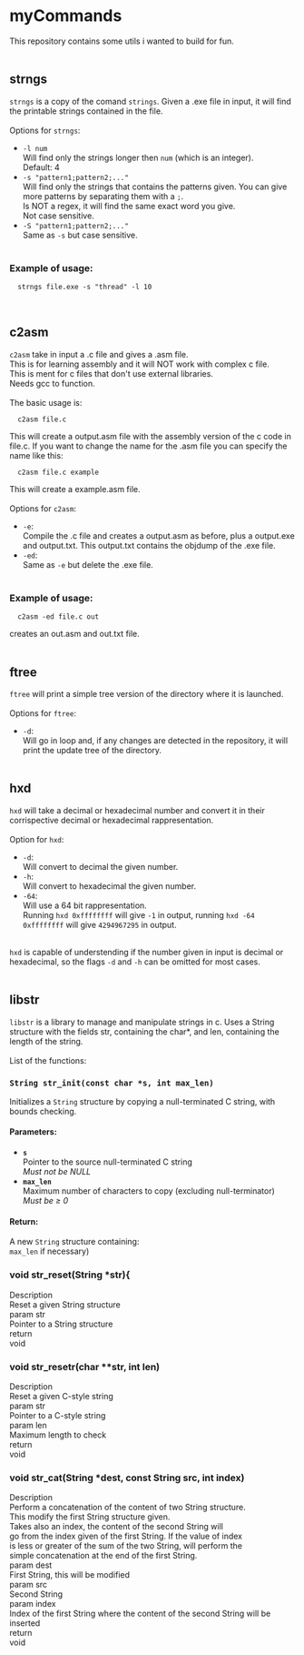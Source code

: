 # myCommands
This repository contains some utils i wanted to build for fun.<br /><br />

## strngs
`strngs` is a copy of the comand `strings`. Given a .exe file in input, it will find the printable strings contained in the file.<br />
<br />
Options for `strngs`:<br />
* `-l num`<br />
  Will find only the strings longer then `num` (which is an integer).<br />
  Default: 4<br />
* `-s "pattern1;pattern2;..."`<br />
 	Will find only the strings that contains the patterns given. You can give more patterns by separating them with a `;`.<br />
 	Is NOT a regex, it will find the same exact word you give.<br />
  Not case sensitive.<br />
* `-S "pattern1;pattern2;..."`<br />
 	Same as `-s` but case sensitive.<br /><br />
### Example of usage:
```
  strngs file.exe -s "thread" -l 10
```
<br />

## c2asm
`c2asm` take in input a .c file and gives a .asm file.<br />
This is for learning assembly and it will NOT work with complex c file.<br />
This is ment for c files that don't use external libraries.<br />
Needs gcc to function.<br />
<br />
The basic usage is:<br />
```
  c2asm file.c
```
This will create a output.asm file with the assembly version of the c code in file.c.
If you want to change the name for the .asm file you can specify the name like this:
```
  c2asm file.c example
```
This will create a example.asm file.
<br /><br />
Options for `c2asm`:<br />
* `-e`:<br />
	Compile the .c file and creates a output.asm as before, plus a output.exe and output.txt. This output.txt contains the objdump of the .exe file.
* `-ed`:<br />
	Same as `-e` but delete the .exe file.
<br /><br />
### Example of usage:
```
  c2asm -ed file.c out
```
creates an out.asm and out.txt file.<br /><br />
## ftree
`ftree` will print a simple tree version of the directory where it is launched.<br /><br /> 
Options for `ftree`:<br />
* `-d`:<br />
  Will go in loop and, if any changes are detected in the repository, it will print the update tree of the directory.<br /><br />
## hxd
`hxd` will take a decimal or hexadecimal number and convert it in their corrispective decimal or hexadecimal rappresentation.<br /><br />
Option for `hxd`:<br />
* `-d`:<br />
  Will convert to decimal the given number.
* `-h`:<br />
  Will convert to hexadecimal the given number.
* `-64`:<br />
  Will use a 64 bit rappresentation.<br />
  Running `hxd 0xffffffff` will give `-1` in output, running `hxd -64 0xffffffff` will give `4294967295` in output.<br /><br />

`hxd` is capable of understending if the number given in input is decimal or hexadecimal,
so the flags `-d` and `-h` can be omitted for most cases.<br /><br />
## libstr
`libstr` is a library to manage and manipulate strings in c. Uses a String structure with
the fields str, containing the char*, and len, containing the length of the string.<br /><br />
List of the functions:<br />
### `String str_init(const char *s, int max_len)`

Initializes a `String` structure by copying a null-terminated C string, with bounds checking.

#### Parameters:
- **`s`**  
  Pointer to the source null-terminated C string  
  *Must not be NULL*
- **`max_len`**  
  Maximum number of characters to copy (excluding null-terminator)  
  *Must be ≥ 0*

#### Return:
A new `String` structure containing:  
 `max_len` if necessary)
### void str_reset(String *str){
Description<br />
Reset a given String structure<br />
param str<br />
Pointer to a String structure<br />
return<br />
void<br />
### void str_resetr(char **str, int len)
Description<br />
Reset a given C-style string<br />
param str<br />
Pointer to a C-style string<br />
param len<br />
Maximum length to check<br />
return<br />
void<br />
### void str_cat(String *dest, const String src, int index)
Description<br />
Perform a concatenation of the content of two String structure.<br />
This modify the first String structure given.<br />
Takes also an index, the content of the second String will<br />
go from the index given of the first String. If the value of index<br />
is less or greater of the sum of the two String, will perform the<br />
simple concatenation at the end of the first String.<br />
param dest<br />
First String, this will be modified<br />
param src<br />
Second String<br />
param index<br />
Index of the first String where the content of the second String will be inserted<br />
return<br />
void<br />
 

